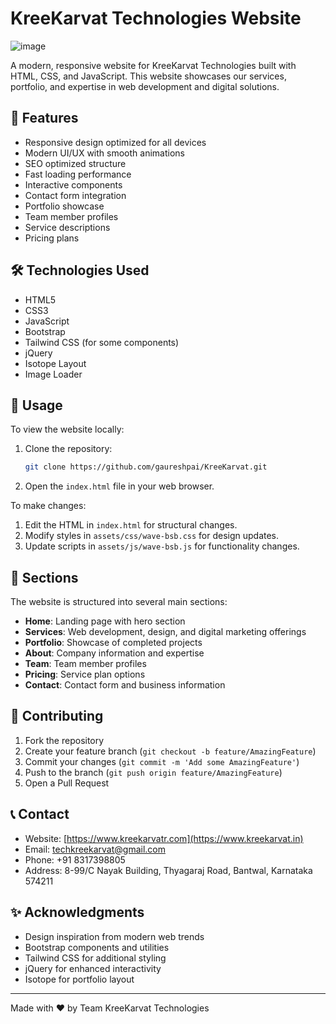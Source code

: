 # KreeKarvat Technologies Website

![image](https://github.com/user-attachments/assets/2509a6be-280e-42b0-9d66-d3b05f349274)

A modern, responsive website for KreeKarvat Technologies built with HTML, CSS, and JavaScript. This website showcases our services, portfolio, and expertise in web development and digital solutions.

## 🚀 Features

- Responsive design optimized for all devices
- Modern UI/UX with smooth animations
- SEO optimized structure
- Fast loading performance
- Interactive components
- Contact form integration
- Portfolio showcase
- Team member profiles
- Service descriptions
- Pricing plans

## 🛠️ Technologies Used

- HTML5
- CSS3
- JavaScript
- Bootstrap
- Tailwind CSS (for some components)
- jQuery
- Isotope Layout
- Image Loader

## 🔧 Usage

To view the website locally:

1. Clone the repository:
   ```bash
   git clone https://github.com/gaureshpai/KreeKarvat.git
   
2. Open the `index.html` file in your web browser.

To make changes:

1. Edit the HTML in `index.html` for structural changes.
2. Modify styles in `assets/css/wave-bsb.css` for design updates.
3. Update scripts in `assets/js/wave-bsb.js` for functionality changes.


## 📝 Sections

The website is structured into several main sections:

- **Home**: Landing page with hero section
- **Services**: Web development, design, and digital marketing offerings
- **Portfolio**: Showcase of completed projects
- **About**: Company information and expertise
- **Team**: Team member profiles
- **Pricing**: Service plan options
- **Contact**: Contact form and business information


## 🤝 Contributing

1. Fork the repository
2. Create your feature branch (`git checkout -b feature/AmazingFeature`)
3. Commit your changes (`git commit -m 'Add some AmazingFeature'`)
4. Push to the branch (`git push origin feature/AmazingFeature`)
5. Open a Pull Request


## 📞 Contact

- Website: [https://www.kreekarvatr.com](https://www.kreekarvat.in)
- Email: [techkreekarvat@gmail.com](mailto:techkreekarvat@gmail.com)
- Phone: +91 8317398805
- Address: 8-99/C Nayak Building, Thyagaraj Road, Bantwal, Karnataka 574211


## ✨ Acknowledgments

- Design inspiration from modern web trends
- Bootstrap components and utilities
- Tailwind CSS for additional styling
- jQuery for enhanced interactivity
- Isotope for portfolio layout

---

Made with ❤️ by Team KreeKarvat Technologies
